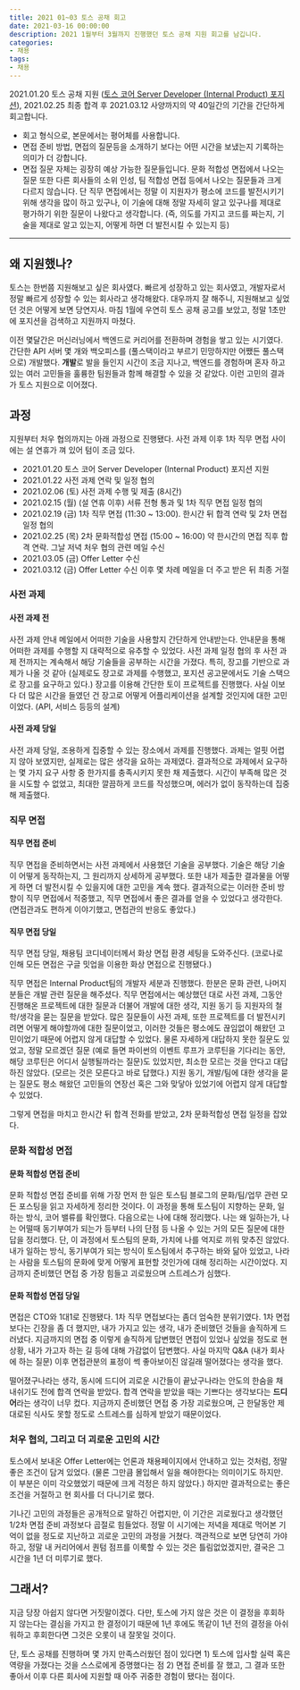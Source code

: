 ```yaml
---
title: 2021 01~03 토스 공채 회고
date: 2021-03-16 00:00:00
description: 2021 1월부터 3월까지 진행했던 토스 공채 지원 회고를 남깁니다.
categories:
- 채용
tags:
- 채용
---
```


2021.01.20 토스 공채 지원 ([토스 코어 Server Developer (Internal Product) 포지션](https://toss.im/career/job-detail?job_id=4330133003)), 2021.02.25 최종 합격 후 2021.03.12 사양까지의 약 40일간의 기간을 간단하게 회고합니다.

- 회고 형식으로, 본문에서는 평어체를 사용합니다.
- 면접 준비 방법, 면접의 질문등을 소개하기 보다는 어떤 시간을 보냈는지 기록하는 의미가 더 강합니다.
- 면접 질문 자체는 굉장히 예상 가능한 질문들입니다. 문화 적합성 면접에서 나오는 질문 또한 다른 회사들의 소위 인성, 팀 적합성 면접 등에서 나오는 질문들과 크게 다르지 않습니다. 단 직무 면접에서는 정말 이 지원자가 평소에 코드를 발전시키기 위해 생각을 많이 하고 있구나, 이 기술에 대해 정말 자세히 알고 있구나를 제대로 평가하기 위한 질문이 나왔다고 생각합니다. (즉, 의도를 가지고 코드를 짜는지, 기술을 제대로 알고 있는지, 어떻게 하면 더 발전시킬 수 있는지 등)

---



## 왜 지원했나?

토스는 한번쯤 지원해보고 싶은 회사였다. 빠르게 성장하고 있는 회사였고, 개발자로서 정말 빠르게 성장할 수 있는 회사라고 생각해왔다. 대우까지 잘 해주니, 지원해보고 싶었던 것은 어떻게 보면 당연지사. 마침 1월에 우연히 토스 공채 공고를 보았고, 정말 1초만에 포지션을 검색하고 지원까지 마쳤다. 

이전 몇달간은 머신러닝에서 백엔드로 커리어를 전환하며 경험을 쌓고 있는 시기였다. 간단한 API 서버 몇 개와 백오피스를 (풀스택이라고 부르기 민망하지만 어쨌든 풀스택으로) 개발했다. **개발**로 발을 들인지 시간이 조금 지나고, 백엔드를 경험하며 혼자 하고 있는 여러 고민들을 훌륭한 팀원들과 함께 해결할 수 있을 것 같았다. 이런 고민의 결과가 토스 지원으로 이어졌다.



## 과정

지원부터 처우 협의까지는 아래 과정으로 진행됐다. 사전 과제 이후 1차 직무 면접 사이에는 설 연휴가 껴 있어 텀이 조금 있다.

- 2021.01.20 토스 코어 Server Developer (Internal Product) 포지션 지원
- 2021.01.22 사전 과제 연락 및 일정 협의
- 2021.02.06 (토) 사전 과제 수행 및 제출 (8시간)
- 2021.02.15 (월) (설 연휴 이후) 서류 전형 통과 및 1차 직무 면접 일정 협의
- 2021.02.19 (금) 1차 직무 면접 (11:30 ~ 13:00). 한시간 뒤 합격 연락 및 2차 면접 일정 협의
- 2021.02.25 (목) 2차 문화적합성 면접 (15:00 ~ 16:00) 약 한시간의 면접 직후 합격 연락. 그날 저녁 처우 협의 관련 메일 수신
- 2021.03.05 (금) Offer Letter 수신
- 2021.03.12 (금) Offer Letter 수신 이후 몇 차례 메일을 더 주고 받은 뒤 최종 거절



### 사전 과제

#### 사전 과제 전

사전 과제 안내 메일에서 어떠한 기술을 사용할지 간단하게 안내받는다. 안내문을 통해 어떠한 과제를 수행할 지 대략적으로 유추할 수 있었다. 사전 과제 일정 협의 후 사전 과제 전까지는 계속해서 해당 기술들을 공부하는 시간을 가졌다. 특히, 장고를 기반으로 과제가 나올 것 같아 (실제로도 장고로 과제를 수행했고, 포지션 공고문에서도 기술 스택으로 장고를 요구하고 있다.) 장고를 이용해 간단한 토이 프로젝트를 진행했다. 사실 이보다 더 많은 시간을 들였던 건 장고로 어떻게 어플리케이션을 설계할 것인지에 대한 고민이었다. (API, 서비스 등등의 설계)

#### 사전 과제 당일

사전 과제 당일, 조용하게 집중할 수 있는 장소에서 과제를 진행했다. 과제는 얼핏 어렵지 않아 보였지만, 실제로는 많은 생각을 요하는 과제였다. 결과적으로 과제에서 요구하는 몇 가지 요구 사항 중 한가지를 충족시키지 못한 채 제출했다. 시간이 부족해 많은 것을 시도할 수 없었고, 최대한 깔끔하게 코드를 작성했으며, 에러가 없이 동작하는데 집중해 제출했다.



### 직무 면접

#### 직무 면접 준비

직무 면접을 준비하면서는 사전 과제에서 사용했던 기술을 공부했다. 기술은 해당 기술이 어떻게 동작하는지, 그 원리까지 상세하게 공부했다. 또한 내가 제출한 결과물을 어떻게 하면 더 발전시킬 수 있을지에 대한 고민을 계속 했다. 결과적으로는 이러한 준비 방향이 직무 면접에서 적중했고, 직무 면접에서 좋은 결과를 얻을 수 있었다고 생각한다. (면접관과도 편하게 이야기했고, 면접관의 반응도 좋았다.)



#### 직무 면접 당일

직무 면접 당일, 채용팀 코디네이터께서 화상 면접 환경 세팅을 도와주신다. (코로나로 인해 모든 면접은 구글 밋업을 이용한 화상 면접으로 진행됐다.)

직무 면접은 Internal Product팀의 개발자 세분과 진행했다. 한분은 문화 관련, 나머지 분들은 개발 관련 질문을 해주셨다. 직무 면접에서는 예상했던 대로 사전 과제, 그동안 진행해온 프로젝트에 대한 질문과 더불어 개발에 대한 생각, 지원 동기 등 지원자의 철학/생각을 묻는 질문을 받았다. 많은 질문들이 사전 과제, 또한 프로젝트를 더 발전시키려면 어떻게 해야할까에 대한 질문이었고, 이러한 것들은 평소에도 끊임없이 해왔던 고민이었기 때문에 어렵지 않게 대답할 수 있었다. 물론 자세하게 대답하지 못한 질문도 있었고, 정말 모르겠던 질문 (예로 들면 파이썬의 이벤트 루프가 코루틴을 기다리는 동안, 해당 코루틴은 어디서 실행될까라는 질문)도 있었지만, 최소한 모르는 것을 안다고 대답하진 않았다. (모르는 것은 모른다고 바로 답했다.) 지원 동기, 개발/팀에 대한 생각을 묻는 질문도 평소 해왔던 고민들의 연장선 혹은 그와 맞닿아 있었기에 어렵지 않게 대답할 수 있었다.

그렇게 면접을 마치고 한시간 뒤 합격 전화를 받았고, 2차 문화적합성 면접 일정을 잡았다.



### 문화 적합성 면접

#### 문화 적합성 면접 준비

문화 적합성 면접 준비를 위해 가장 먼저 한 일은 토스팀 블로그의 문화/팀/업무 관련 모든 포스팅을 읽고 자세하게 정리한 것이다. 이 과정을 통해 토스팀이 지향하는 문화, 일하는 방식, 코어 밸류를 확인했다. 다음으로는 나에 대해 정리했다. 나는 왜 일하는가, 나는 어떨때 동기부여가 되는가 등부터 나의 단점 등 나올 수 있는 거의 모든 질문에 대한 답을 정리했다. 단, 이 과정에서 토스팀의 문화, 가치에 나를 억지로 끼워 맞추진 않았다. 내가 일하는 방식, 동기부여가 되는 방식이 토스팀에서 추구하는 바와 닮아 있었고, 나라는 사람을 토스팀의 문화에 맞게 어떻게 표현할 것인가에 대해 정리하는 시간이었다. 지금까지 준비했던 면접 중 가장 힘들고 괴로웠으며 스트레스가 심했다.



#### 문화 적합성 면접 당일

면접은 CTO와 1대1로 진행됐다. 1차 직무 면접보다는 좀더 엄숙한 분위기였다. 1차 면접보다는 긴장을 좀 더 했지만, 내가 가지고 있는 생각, 내가 준비했던 것들을 솔직하게 드러냈다. 지금까지의 면접 중 이렇게 솔직하게 답변했던 면접이 있었나 싶었을 정도로 현 상황, 내가 가고자 하는 길 등에 대해 가감없이 답변했다. 사실 마지막 Q&A (내가 회사에 하는 질문) 이후 면접관분의 표정이 썩 좋아보이진 않길래 떨어졌다는 생각을 했다. 

떨어졌구나라는 생각, 동시에 드디어 괴로운 시간들이 끝났구나라는 안도의 한숨을 채 내쉬기도 전에 합격 연락을 받았다. 합격 연락을 받았을 때는 기쁘다는 생각보다는 **드디어**라는 생각이 너무 컸다. 지금까지 준비했던 면접 중 가장 괴로웠으며, 근 한달동안 제대로된 식사도 못할 정도로 스트레스를 심하게 받았기 때문이었다.



### 처우 협의, 그리고 더 괴로운 고민의 시간

토스에서 보내온 Offer Letter에는 언론과 채용페이지에서 안내하고 있는 것처럼, 정말 좋은 조건이 담겨 있었다. (물론 그만큼 몰입해서 일을 해야한다는 의미이기도 하지만. 이 부분은 이미 각오했었기 때문에 크게 걱정은 하지 않았다.) 하지만 결과적으로는 좋은 조건을 거절하고 현 회사를 더 다니기로 했다.

기나긴 고민의 과정들은 공개적으로 말하긴 어렵지만, 이 기간은 괴로웠다고 생각했던 1/2차 면접 준비 과정보다 곱절로 힘들었다. 정말 이 시기에는 저녁을 제대로 먹어본 기억이 없을 정도로 지난하고 괴로운 고민의 과정을 거쳤다. 객관적으로 보면 당연히 가야 하고, 정말 내 커리어에서 퀀텀 점프를 이룩할 수 있는 것은 틀림없었겠지만, 결국은 그 시간을 1년 더 미루기로 했다.


## 그래서?

지금 당장 아쉽지 않다면 거짓말이겠다. 다만, 토스에 가지 않은 것은 이 결정을 후회하지 않는다는 결심을 가지고 한 결정이기 때문에 1년 후에도 똑같이 1년 전의 결정을 아쉬워하고 후회한다면 그것은 오롯이 내 잘못일 것이다.

단, 토스 공채를 진행하며 몇 가지 만족스러웠던 점이 있다면 1) 토스에 입사할 실력 혹은 역량을 가졌다는 것을 스스로에게 증명했다는 점 2) 면접 준비를 잘 했고, 그 결과 또한 좋아서 이후 다른 회사에 지원할 때 아주 귀중한 경험이 됐다는 점이다.

